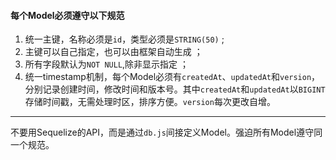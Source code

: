 #### 每个Model必须遵守以下规范  
1. 统一主键，名称必须是`id`，类型必须是`STRING(50)` ;
2. 主键可以自己指定，也可以由框架自动生成 ；
3. 所有字段默认为`NOT NULL`,除非显示指定 ；
4. 统一timestamp机制，每个Model必须有`createdAt`、`updatedAt`和`version`，分别记录创建时间，修改时间和版本号。其中`createdAt`和`updatedAt`以`BIGINT`存储时间戳，无需处理时区，排序方便。`version`每次更改自增。

--- 
不要用Sequelize的API，而是通过`db.js`间接定义Model。强迫所有Model遵守同一个规范。